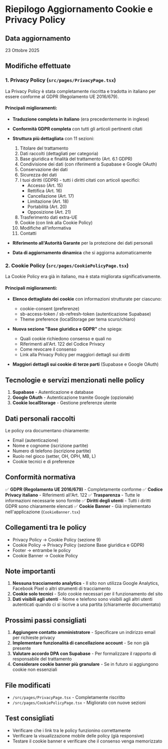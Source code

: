 # Riepilogo Aggiornamento Cookie e Privacy Policy

## Data aggiornamento
23 Ottobre 2025

## Modifiche effettuate

### 1. Privacy Policy (`src/pages/PrivacyPage.tsx`)
La Privacy Policy è stata completamente riscritta e tradotta in italiano per essere conforme al GDPR (Regolamento UE 2016/679).

#### Principali miglioramenti:
- **Traduzione completa in italiano** (era precedentemente in inglese)
- **Conformità GDPR completa** con tutti gli articoli pertinenti citati
- **Struttura più dettagliata** con 11 sezioni:
  1. Titolare del trattamento
  2. Dati raccolti (dettagliati per categoria)
  3. Base giuridica e finalità del trattamento (Art. 6.1 GDPR)
  4. Condivisione dei dati (con riferimenti a Supabase e Google OAuth)
  5. Conservazione dei dati
  6. Sicurezza dei dati
  7. I tuoi diritti (GDPR) - tutti i diritti citati con articoli specifici:
     - Accesso (Art. 15)
     - Rettifica (Art. 16)
     - Cancellazione (Art. 17)
     - Limitazione (Art. 18)
     - Portabilità (Art. 20)
     - Opposizione (Art. 21)
  8. Trasferimento dati extra-UE
  9. Cookie (con link alla Cookie Policy)
  10. Modifiche all'informativa
  11. Contatti

- **Riferimento all'Autorità Garante** per la protezione dei dati personali
- **Data di aggiornamento dinamica** che si aggiorna automaticamente

### 2. Cookie Policy (`src/pages/CookiePolicyPage.tsx`)
La Cookie Policy era già in italiano, ma è stata migliorata significativamente.

#### Principali miglioramenti:
- **Elenco dettagliato dei cookie** con informazioni strutturate per ciascuno:
  - cookie-consent (preferenze)
  - sb-access-token / sb-refresh-token (autenticazione Supabase)
  - Theme preference (localStorage per tema scuro/chiaro)
  
- **Nuova sezione "Base giuridica e GDPR"** che spiega:
  - Quali cookie richiedono consenso e quali no
  - Riferimenti all'Art. 122 del Codice Privacy
  - Come revocare il consenso
  - Link alla Privacy Policy per maggiori dettagli sui diritti

- **Maggiori dettagli sui cookie di terze parti** (Supabase e Google OAuth)

## Tecnologie e servizi menzionati nelle policy

1. **Supabase** - Autenticazione e database
2. **Google OAuth** - Autenticazione tramite Google (opzionale)
3. **Cookie localStorage** - Gestione preferenze utente

## Dati personali raccolti

Le policy ora documentano chiaramente:
- Email (autenticazione)
- Nome e cognome (iscrizione partite)
- Numero di telefono (iscrizione partite)
- Ruolo nel gioco (setter, OH, OPH, MB, L)
- Cookie tecnici e di preferenze

## Conformità normativa

✅ **GDPR (Regolamento UE 2016/679)** - Completamente conforme
✅ **Codice Privacy italiano** - Riferimenti all'Art. 122
✅ **Trasparenza** - Tutte le informazioni necessarie sono fornite
✅ **Diritti degli utenti** - Tutti i diritti GDPR sono chiaramente elencati
✅ **Cookie Banner** - Già implementato nell'applicazione (`CookieBanner.tsx`)

## Collegamenti tra le policy

- Privacy Policy → Cookie Policy (sezione 9)
- Cookie Policy → Privacy Policy (sezione Base giuridica e GDPR)
- Footer → entrambe le policy
- Cookie Banner → Cookie Policy

## Note importanti

1. **Nessuna tracciamento analytics** - Il sito non utilizza Google Analytics, Facebook Pixel o altri strumenti di tracciamento
2. **Cookie solo tecnici** - Solo cookie necessari per il funzionamento del sito
3. **Dati visibili agli utenti** - Nome e telefono sono visibili agli altri utenti autenticati quando ci si iscrive a una partita (chiaramente documentato)

## Prossimi passi consigliati

1. **Aggiungere contatto amministratore** - Specificare un indirizzo email per richieste privacy
2. **Implementare funzionalità di cancellazione account** - Se non già presente
3. **Valutare accordo DPA con Supabase** - Per formalizzare il rapporto di responsabile del trattamento
4. **Considerare cookie banner più granulare** - Se in futuro si aggiungono cookie non essenziali

## File modificati

- `/src/pages/PrivacyPage.tsx` - Completamente riscritto
- `/src/pages/CookiePolicyPage.tsx` - Migliorato con nuove sezioni

## Test consigliati

- Verificare che i link tra le policy funzionino correttamente
- Verificare la visualizzazione mobile delle policy (già responsive)
- Testare il cookie banner e verificare che il consenso venga memorizzato
